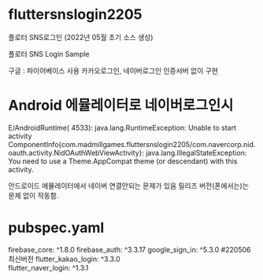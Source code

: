 # fluttersnslogin2205
플로터 SNS로그인 (2022년 05월 초기 소스 생성)

플로터 SNS Login Sample

구글 : 파이어베이스 사용
카카오로그인, 네이버로그인 인증서버 없이 구현 


# Android 에뮬레이터로 네이버로그인시 
 E/AndroidRuntime( 4533): java.lang.RuntimeException: Unable to start activity ComponentInfo{com.madmillgames.fluttersnslogin2205/com.navercorp.nid.oauth.activity.NidOAuthWebViewActivity}: java.lang.IllegalStateException: You need to use a Theme.AppCompat theme (or descendant) with this activity.

안드로이드 에뮬레이터에서 네이버 연결안되는 문제가 있음 
릴리즈 버전(폰에서는)는 문제 없이 작동함. 

# pubspec.yaml 
firebase_core: ^1.8.0
firebase_auth: ^3.3.17
google_sign_in: ^5.3.0  #220506 최신버전 
flutter_kakao_login: ^3.3.0  
flutter_naver_login: ^1.3.1

